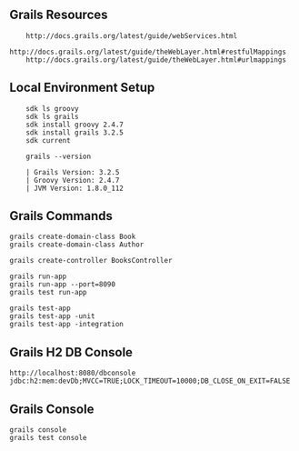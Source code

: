 
## Grails Resources

		http://docs.grails.org/latest/guide/webServices.html
		http://docs.grails.org/latest/guide/theWebLayer.html#restfulMappings
		http://docs.grails.org/latest/guide/theWebLayer.html#urlmappings

## Local Environment Setup

		sdk ls groovy
		sdk ls grails
	   	sdk install groovy 2.4.7
	   	sdk install grails 3.2.5
	   	sdk current

	   	grails --version
	    
		| Grails Version: 3.2.5
		| Groovy Version: 2.4.7
		| JVM Version: 1.8.0_112
	    
## Grails Commands
	 
	grails create-domain-class Book
	grails create-domain-class Author

	grails create-controller BooksController

	grails run-app
	grails run-app --port=8090
	grails test run-app
	
	grails test-app
	grails test-app -unit
	grails test-app -integration


## Grails H2 DB Console

	http://localhost:8080/dbconsole 
	jdbc:h2:mem:devDb;MVCC=TRUE;LOCK_TIMEOUT=10000;DB_CLOSE_ON_EXIT=FALSE
	

## Grails Console

	grails console
	grails test console





